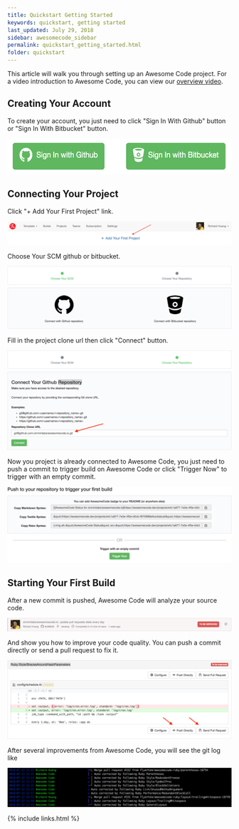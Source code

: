 ```yaml
---
title: Quickstart Getting Started
keywords: quickstart, getting started
last_updated: July 29, 2018
sidebar: awesomecode_sidebar
permalink: quickstart_getting_started.html
folder: quickstart
---
```


This article will walk you through setting up an Awesome Code project.
For a video introduction to Awesome Code, you can view our [overview
video](https://youtu.be/oIlN1BHvQCE).

## Creating Your Account

To create your account, you just need to click "Sign In With Github"
button or "Sign In With Bitbucket" button.

<img src="/images/quickstart_getting_started_0.png" alt="quickstart
getting started 0" style="height:80px;width:559px">

## Connecting Your Project

Click "+ Add Your First Project" link.

![quickstart getting started 1](/images/quickstart_getting_started_1.png)

Choose Your SCM github or bitbucket.

![quickstart getting started 2](/images/quickstart_getting_started_2.png)

Fill in the project clone url then click "Connect" button.

![quickstart getting started 3](/images/quickstart_getting_started_3.png)

Now you project is already connected to Awesome Code, you just need to
push a commit to trigger build on Awesome Code or click "Trigger Now" to
trigger with an empty commit.

![quickstart getting started 4](/images/quickstart_getting_started_4.png)

## Starting Your First Build

After a new commit is pushed, Awesome Code will analyze your source
code.

![quickstart getting started 5](/images/quickstart_getting_started_5.png)

And show you how to improve your code quality. You can push a commit directly
or send a pull request to fix it.

![quickstart getting started 6](/images/quickstart_getting_started_6.png)

After several improvements from Awesome Code, you will see the git log
like

![quickstart getting started 7](/images/quickstart_getting_started_7.png)

{% include links.html %}
